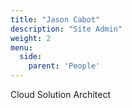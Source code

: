 ```yaml
---
title: "Jason Cabot"
description: "Site Admin"
weight: 2
menu:
  side:
    parent: 'People'
---
```


Cloud Solution Architect